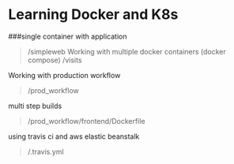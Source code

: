 # Learning Docker and K8s

###single container with application
>/simpleweb
Working with multiple docker containers (docker compose)
>/visits

Working with production workflow
>/prod_workflow

multi step builds
>/prod_workflow/frontend/Dockerfile

using travis ci and aws elastic beanstalk
>/.travis.yml
